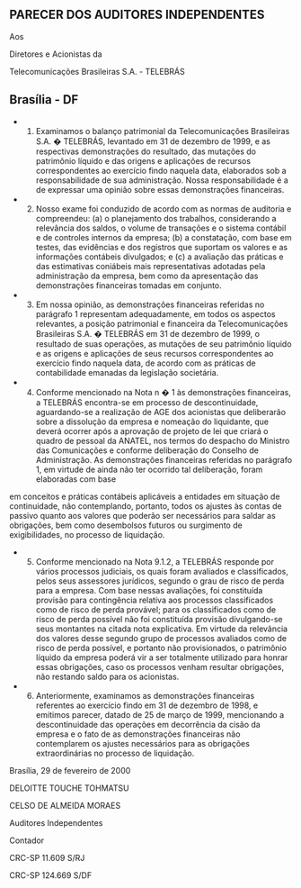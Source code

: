 ## PARECER DOS AUDITORES INDEPENDENTES

Aos

Diretores e Acionistas da

Telecomunicações Brasileiras S.A. - TELEBRÁS

## Brasília - DF

- 1. Examinamos o balanço patrimonial da Telecomunicações Brasileiras S.A. � TELEBRÁS, levantado em 31 de dezembro de 1999, e as respectivas demonstrações do resultado, das mutações do patrimônio líquido e das origens e aplicações de recursos correspondentes ao exercício findo naquela data, elaborados sob a responsabilidade de sua administração. Nossa responsabilidade é a de expressar uma opinião sobre essas demonstrações financeiras.
- 2. Nosso exame foi conduzido de acordo com as normas de auditoria e compreendeu: (a) o planejamento dos trabalhos, considerando a relevância dos saldos, o volume de transações e o sistema contábil e de controles internos da empresa; (b) a constatação, com base em testes, das evidências e dos registros que suportam os valores e as informações contábeis divulgados; e (c) a avaliação das práticas e das estimativas coniábeis mais representativas adotadas pela administração da empresa, bem como da apresentação das demonstrações financeiras tomadas em conjunto.
- 3. Em nossa opinião, as demonstrações financeiras referidas no parágrafo 1 representam adequadamente, em todos os aspectos relevantes, a posição patrimonial e financeira da Telecomunicações Brasileiras S.A. � TELEBRÁS em 31 de dezembro de 1999, o resultado de suas operações, as mutações de seu patrimônio líquido e as origens e aplicações de seus recursos correspondentes ao exercício findo naquela data, de acordo com as práticas de contabilidade emanadas da legislação societária.
- 4. Conforme mencionado na Nota n � 1 às demonstrações financeiras, a TELEBRÁS encontra-se em processo de descontinuidade, aguardando-se a realização de AGE dos acionistas que deliberarão sobre a dissolução da empresa e nomeação do liquidante, que deverá ocorrer após a aprovação de projeto de lei que criará o quadro de pessoal da ANATEL, nos termos do despacho do Ministro das Comunicações e conforme deliberação do Conselho de Administração. As demonstrações financeiras referidas no parágrafo 1, em virtude de ainda não ter ocorrido tal deliberação, foram elaboradas com base

em conceitos e práticas contábeis aplicáveis a entidades em situação de continuidade, não contemplando, portanto, todos os ajustes às contas de passivo quanto aos valores que poderão ser necessários para saldar as obrigações, bem como desembolsos futuros ou surgimento de exigibilidades, no processo de liquidação.

- 5. Conforme mencionado na Nota 9.1.2, a TELEBRÁS responde por vários processos judiciais, os quais foram avaliados e classificados, pelos seus assessores jurídicos, segundo o grau de risco de perda para a empresa. Com base nessas avaliações, foi constituída provisão para contingência relativa aos processos classificados como de risco de perda provável; para os classificados como de risco de perda possível não foi constituída provisão divulgando-se seus montantes na citada nota explicativa. Em virtude da relevância dos valores desse segundo grupo de processos avaliados como de risco de perda possível, e portanto não provisionados, o patrimônio líquido da empresa poderá vir a ser totalmente utilizado para honrar essas obrigações, caso os processos venham resultar obrigações, não restando saldo para os acionistas.
- 6. Anteriormente, examinamos as demonstrações financeiras referentes ao exercício findo em 31 de dezembro de 1998, e emitimos parecer, datado de 25 de março de 1999, mencionando a descontinuidade das operações em decorrência da cisão da empresa e o fato de as demonstrações financeiras não contemplarem os ajustes necessários para as obrigações extraordinárias no processo de liquidação.

Brasília, 29 de fevereiro de 2000

DELOITTE TOUCHE TOHMATSU

CELSO DE ALMEIDA MORAES

Auditores Independentes

Contador

CRC-SP 11.609 S/RJ

CRC-SP 124.669 S/DF